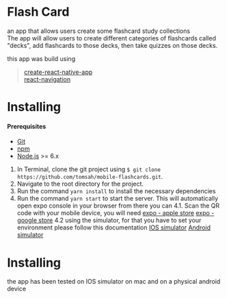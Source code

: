 # Flash Card

an app that allows users create some flashcard study collections  
The app will allow users to create different categories of flashcards called "decks", add flashcards to those decks, then take quizzes on those decks.

this app was build using
  > [create-react-native-app](https://github.com/react-community/create-react-native-app)  
  > [react-navigation](https://github.com/react-navigation/react-navigation)  


# Installing
#### Prerequisites
* [Git](https://git-scm.com/downloads)
* [npm](https://www.npmjs.com/get-npm)
* [Node.js](https://nodejs.org/en/) >= 6.x

1. In Terminal, clone the git project using `$ git clone https://github.com/tomsah/mobile-flashcards.git`.
2. Navigate to the root directory for the project.
3. Run the command `yarn install` to install the necessary dependencies
4. Run the command `yarn start` to start the server. This will automatically open expo console in your browser from there you can 
 4.1. Scan the QR code with your mobile device, you will need 
 [expo - apple store](https://apps.apple.com/app/apple-store/id982107779)
 [expo - google store](https://play.google.com/store/apps/details?id=host.exp.exponent&referrer=www)
 4.2 using the simulator, for that you have to set your environment please follow this documentation
 [IOS simulator](https://docs.expo.io/versions/v37.0.0/workflow/ios-simulator/)
 [Android simulator](https://docs.expo.io/versions/v37.0.0/workflow/android-studio-emulator/)
 
# Installing
the app has been tested on IOS simulator on mac and on a physical android device







